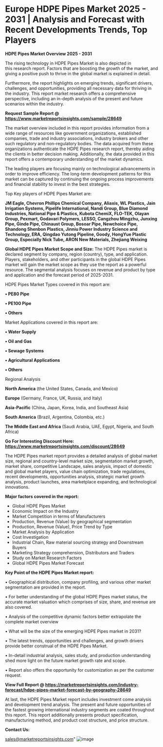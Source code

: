 # Europe HDPE Pipes Market 2025 - 2031 | Analysis and Forecast with Recent Developments Trends, Top Players

<Strong> HDPE Pipes Market Overview 2025 - 2031</strong>

The rising technology in HDPE Pipes Market is also depicted in this research report. Factors that are boosting the growth of the market, and giving a positive push to thrive in the global market is explained in detail.

Furthermore, the report highlights on emerging trends, significant drivers, challenges, and opportunities, providing all necessary data for thriving in the industry. This report market research offers a comprehensive perspective, including an in-depth analysis of the present and future scenarios within the industry.

<strong>Request Sample Report @ <a href=https://www.marketreportsinsights.com/sample/28649>https://www.marketreportsinsights.com/sample/28649</a></strong>

The market overview included in this report provides information from a wide range of resources like government organizations, established companies, trade and industry associations, industry brokers and other such regulatory and non-regulatory bodies. The data acquired from these organizations authenticate the HDPE Pipes research report, thereby aiding the clients in better decision making. Additionally, the data provided in this report offers a contemporary understanding of the market dynamics.

The leading players are focusing mainly on technological advancements in order to improve efficiency. The long-term development patterns for this market can be captured by continuing the ongoing process improvements and financial stability to invest in the best strategies.

Top Key players of HDPE Pipes Market are:

<strong>JM Eagle, Chevron Phillips Chemical Company, Aliaxis, WL Plastics, Jain Irrigation Systems, Pipelife International, Nandi Group, Blue Diamond Industries, National Pipe & Plastics, Kubota ChemiX, FLO-TEK, Olayan Group, Pexmart, Godavari Polymers, LESSO, Cangzhou Mingzhu, Junxing Pipe, Ginde Pipe, Chinaust Group, Bosoar Pipe, Newchoice Pipe, Shandong Shenbon Plastics, Jinniu Power Industry Science and Technology, ERA, Qingdao Yutong Pipeline, Goody, HongYue Plastic Group, Especially Nick Tube, ARON New Materials, Zhejiang Weixing</strong>

<strong><b>Global HDPE Pipes Market Scope and Size:</b></strong>
The HDPE Pipes market is declared segment by company, region (country), type, and application. Players, stakeholders, and other participants in the global HDPE Pipes market will gain the market scope as they use the report as a powerful resource. The segmental analysis focuses on revenue and product by type and application and the forecast period of 2025-2031.

HDPE Pipes Market Types covered in this report are:

<strong>• PE80 Pipe

• PE100 Pipe

• Others</strong>

Market Applications covered in this report are:

<strong>• Water Supply

• Oil and Gas

• Sewage Systems

• Agricultural Applications

• Others</strong> 

Regional Analysis

<strong>North America</strong> (the United States, Canada, and Mexico)

<strong>Europe</strong> (Germany, France, UK, Russia, and Italy)

<strong>Asia-Pacific</strong> (China, Japan, Korea, India, and Southeast Asia)

<strong>South America</strong> (Brazil, Argentina, Colombia, etc.)

<strong>The Middle East and Africa</strong> (Saudi Arabia, UAE, Egypt, Nigeria, and South Africa)

<strong>Go For Interesting Discount Here: <a href=https://www.marketreportsinsights.com/discount/28649>https://www.marketreportsinsights.com/discount/28649</a></strong>

The HDPE Pipes market report provides a detailed analysis of global market size, regional and country-level market size, segmentation market growth, market share, competitive Landscape, sales analysis, impact of domestic and global market players, value chain optimization, trade regulations, recent developments, opportunities analysis, strategic market growth analysis, product launches, area marketplace expanding, and technological innovations.

<strong><b>Major factors covered in the report:</b></strong>
<ul>
  <li>Global HDPE Pipes Market </li>
  <li>Economic Impact on the Industry</li>
  <li>Market Competition in terms of Manufacturers</li>
  <li>Production, Revenue (Value) by geographical segmentation</li>
  <li>Production, Revenue (Value), Price Trend by Type</li>
  <li>Market Analysis by Application</li>
  <li>Cost Investigation</li>
  <li>Industrial Chain, Raw material sourcing strategy and Downstream Buyers</li>
  <li>Marketing Strategy comprehension, Distributors and Traders</li>
  <li>Study on Market Research Factors</li>
  <li>Global HDPE Pipes Market Forecast</li>
</ul>

<strong><b>Key Point of the HDPE Pipes Market report:</b></strong>

• Geographical distribution, company profiling, and various other market segmentation are provided in the report.

• For better understanding of the global HDPE Pipes market status, the accurate market valuation which comprises of size, share, and revenue are also covered.

• Analysis of the competitive dynamic factors better extrapolate the complete market overview

• What will be the size of the emerging HDPE Pipes market in 2031?

• The latest trends, opportunities and challenges, and growth drivers provide better construal of the HDPE Pipes Market.

• In-detail industrial analysis, sales study, and production understanding shed more light on the future market growth rate and scope.

• Report also offers the opportunity for customization as per the customer request.

<strong><b>View Full Report @ <a href=https://marketreportsinsights.com/industry-forecast/hdpe-pipes-market-forecast-by-geography-28649>https://marketreportsinsights.com/industry-forecast/hdpe-pipes-market-forecast-by-geography-28649</a></b></strong>


At last, the HDPE Pipes Market report includes investment come analysis and development trend analysis. The present and future opportunities of the fastest growing international industry segments are coated throughout this report. This report additionally presents product specification, manufacturing method, and product cost structure, and price structure.

<strong>Contact Us:</strong>

sales@marketreportsinsights.com"
![image](https://github.com/user-attachments/assets/dafdec63-896f-4ee7-8bdf-bcccc7da1e60)
